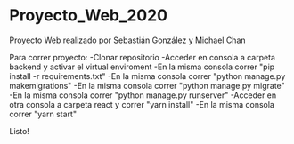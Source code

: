 # Proyecto_Web_2020
Proyecto Web realizado por Sebastián González y Michael Chan 

Para correr proyecto:
-Clonar repositorio
-Acceder en consola a carpeta backend y activar el virtual enviroment
-En la misma consola correr "pip install -r requirements.txt"
-En la misma consola correr "python manage.py makemigrations"
-En la misma consola correr "python manage.py migrate"
-En la misma consola correr "python manage.py runserver"
-Acceder en otra consola a carpeta react y correr "yarn install"
-En la misma consola correr "yarn start"

Listo!
